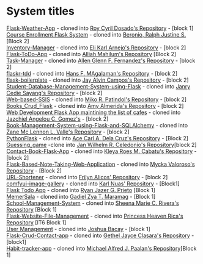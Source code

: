 # System titles

[Flask-Weather-App](https://github.com/jkaethee/Flask-Weather-App) - cloned into [Roy Cyril Dosado's Repository](https://github.com/rcdosado/Flask-Weather-App) - [block 1]  
[Course Enrollment Flask System](https://github.com/siniya-johny/Course-Enrollment-Flask-Project) - cloned into [Beronio, Ralph Justine S.](https://github.com/flenggo/Course-Enrollment-Flask-Project) [Block 2]  
[Inventory-Manager](https://github.com/marination/Inventory-Manager.git) - cloned into [Eli Karl Arnejo's Repository](https://github.com/ihlay/Inventory-Manager.git) - [block 2]  
[Flask-ToDo-App](https://github.com/patrickloeber/flask-todo.git) - cloned into [Alliah Mahilum's Repository](https://github.com/alliah2025/flask-todo.git) [Block 2]  
[Task-Manager](https://github.com/clamytoe/Task-Manager) - cloned into [Allen Glenn F. Fernandez's Repository](https://github.com/FernandezCorporate/Task-Manager) - [block 2]  
[flaskr-tdd](https://github.com/mjhea0/flaskr-tdd) - cloned into [Hans F. MAgalaman's Repository](https://github.com/Hansyel-droid/flaskr-tdd) - [block 2]  
[flask-boilerplate](https://github.com/realpython/flask-boilerplate) - cloned into [Jay Alvin Campos's Repository](https://github.com/yaj-camps/flask-boilerplate) - [block 2]  
[Student-Database-Management-System-using-Flask](https://github.com/mounigopisetti1162/Student-Database-Management-System-using-Flask-main) - cloned into 
[Janry Cedie Sayang's Repository](https://github.com/JanryCedie/Student-Database-Management-System-using-Flask-main) - [block 2]  
[Web-based-SSIS](https://github.com/edenroseFR/Web-based-SSIS) - cloned into [Miko R. Patindol's Repository](https://github.com/Irigitigit/Web-based-SSIS) - [block 2]  
[Books_Crud_Flask](https://github.com/CliveCullen/crud_flask.git) - cloned into [Amy Almerida's Repository](https://github.com/akosimia123/Books_crud_flask.git) - [block 2]  
[Web Development Flask App maintining the list of cafes](https://github.com/yogarajalakshmi-s/web-development-flask) - cloned into [Jazchiel Angelou C. Gomez's](https://github.com/jajazkie123/web-development-flask/tree/IPT_Final) - [block 2]  
[Book-Management-System-using-Flask-and-SQLAlchemy](https://github.com/deep-priyo/Book-Management-System-using-Flask-and-SQLAlchemy) - cloned into [Zane Mc Lennon L. Valle's Repository](https://github.com/ZaneValle/Book-Management-System-using-Flask-and-SQLAlchemy.git) - [block 2]  
[PythonFlask](https://github.com/jahenvins/PythonFlask) - cloned into [Ace Carl A. Dela Cruz's Repository](https://github.com/asi0723/PythonFlask) - [Block 2]  
[Guessing_game](https://github.com/helloflask/guess) -clone into [Jan Wilhelm R. Celedonio's Repository](https://github.com/mais16/guess/tree/ipt)[block 2]  
[Contact-Book-Flask-App](https://github.com/RF-Fahad-Islam/Contact-Book-Flask-App.git) - cloned into [Kleya Roes M. Cabatu's Repository](https://github.com/kleyacabatu/Contact-Book-Flask-App.git) - [block 2]  
[Flask-Based-Note-Taking-Web-Application](https://github.com/Aparnakannan11/Flask-Based-Note-Taking-Web-Application) - cloned into [Mycka Valoroso's Repository](https://github.com/mycka4/Flask-Based-Note-Taking-Web-Application) - [Block 2]  
[URL-Shortener](https://github.com/ezhil56x/URL-Shortener.git) - cloned into [Frilyn Alicos' Repository](https://github.com/fraaays/URL-Shortener.git) - [block 2]  
[comfyui-image-gallery](https://github.com/Smuzzies/comfyui_image_gallery.git) - cloned into [Karl Nuas' Repository](https://github.com/6shay9/comfyui_image_gallery-modified.git) - [Block1]  
[Flask Todo App](https://github.com/onurtacc/flask-todo-app) - cloned into [Ryan Jazer G. Prieto](https://github.com/Ryannn20/flask-todo-app) [Block 1]  
[MemerSala](https://github.com/NikhilCodes/MemerSala) - cloned into [Gadiel Zya T. Maramag](https://github.com/zyamaramag/MemerSala/tree/finalhands-on-rest-api-feature) - [Block 1]  
[School-Management-System](https://github.com/mostafa-hashhash/School-Managment-System.git) - cloned into [Sheena Marie C. Rivera's Repository](https://github.com/sheenaaam/final-drill-faults-api.git) [Block 1]  
[Flask-Website-File-Management](https://github.com/MadeBySaints/Flask-Website) - cloned into [Princess Heaven Rica's Repository](https://github.com/hvnnnn/Flask-Website) [IT6 Block 1]  
[User Management](https://github.com/rajat4665/Rest-api-with-CRUD-operation-using-Flask.git) - cloned into [Joshua Bacay](https://github.com/Weakcods/Rest-Api-Crud.git) - [block 1]  
[Flask-Crud-Contact-app](https://github.com/FaztWeb/flask-crud-contacts-app.git) - cloned into [Gethel Jayce Clasara's Repository](https://github.com/clasarageth/flask-crud-contacts-app.git) - [block1]  
[Habit-tracker-app](https://github.com/soumitri27/habit-tracker-app) - cloned into [Michael Alfred J. Paalan's Repository](https://github.com/miksnmatch/habit-tracker-app)[Block 1]

